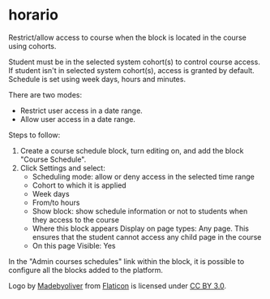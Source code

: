 # horario

Restrict/allow access to course when the block is located in the course using cohorts.

Student must be in the selected system cohort(s) to control course access. If student isn't in selected system cohort(s), access is granted by default. Schedule is set using week days, hours and minutes.

There are two modes:

* Restrict user access in a date range.
* Allow user access in a date range.

Steps to follow:
1. Create a course schedule block, turn editing on, and add the block "Course Schedule".
2. Click Settings and select:
    * Scheduling mode: allow or deny access in the selected time range
    * Cohort to which it is applied
    * Week days
    * From/to hours
    * Show block: show schedule information or not to students when they access to the course
    * Where this block appears
        Display on page types: Any page. This ensures that the student cannot access any child page in the course
    * On this page
        Visible: Yes

In the "Admin courses schedules" link within the block, it is possible to configure all the blocks added to the platform.

Logo by <a href="http://www.flaticon.com/authors/madebyoliver">Madebyoliver</a> from <a href="http://www.flaticon.com/">Flaticon</a> is licensed under <a href="http://creativecommons.org/licenses/by/3.0/" title="Creative Commons BY 3.0">CC BY 3.0</a>.